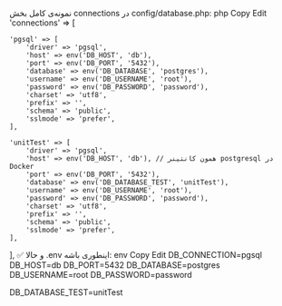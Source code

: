 نمونه‌ی کامل بخش connections در config/database.php:
php
Copy
Edit
'connections' => [

    'pgsql' => [
        'driver' => 'pgsql',
        'host' => env('DB_HOST', 'db'),
        'port' => env('DB_PORT', '5432'),
        'database' => env('DB_DATABASE', 'postgres'),
        'username' => env('DB_USERNAME', 'root'),
        'password' => env('DB_PASSWORD', 'password'),
        'charset' => 'utf8',
        'prefix' => '',
        'schema' => 'public',
        'sslmode' => 'prefer',
    ],

    'unitTest' => [
        'driver' => 'pgsql',
        'host' => env('DB_HOST', 'db'), // همون کانتینر postgresql در Docker
        'port' => env('DB_PORT', '5432'),
        'database' => env('DB_DATABASE_TEST', 'unitTest'),
        'username' => env('DB_USERNAME', 'root'),
        'password' => env('DB_PASSWORD', 'password'),
        'charset' => 'utf8',
        'prefix' => '',
        'schema' => 'public',
        'sslmode' => 'prefer',
    ],

],
✅ و حالا .env اینطوری باشه:
env
Copy
Edit
DB_CONNECTION=pgsql
DB_HOST=db
DB_PORT=5432
DB_DATABASE=postgres
DB_USERNAME=root
DB_PASSWORD=password

DB_DATABASE_TEST=unitTest
